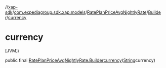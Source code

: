 //[xap-sdk](../../../../index.md)/[com.expediagroup.sdk.xap.models](../../index.md)/[RatePlanPriceAvgNightlyRate](../index.md)/[Builder](index.md)/[currency](currency.md)

# currency

[JVM]\

public final [RatePlanPriceAvgNightlyRate.Builder](index.md)[currency](currency.md)([String](https://docs.oracle.com/javase/8/docs/api/java/lang/String.html)currency)
